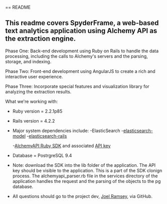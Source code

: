 == README

## This readme covers SpyderFrame, a web-based text analytics application using Alchemy API as the extraction engine.

Phase One: Back-end development using Ruby on Rails to handle the data processing, including the calls to Alchemy's servers and the parsing, storage, and indexing.

Phase Two: Front-end development using AngularJS to create a rich and interactive user experience.

Phase Three: Incorporate special features and visualization library for analyzing the extraction results.

What we're working with:

* Ruby version = 2.2.1p85

* Rails version = 4.2.2

* Major system dependencies include:
    -ElasticSearch
        -[elasticsearch-model](git://github.com/elasticsearch/elasticsearch-rails.git)
        -[elasticsearch-rails](git://github.com/elasticsearch/elasticsearch-rails.git)

    -[AlchemyAPI Ruby SDK](https://github.com/AlchemyAPI/alchemyapi_ruby) and associated [API key](http://www.alchemyapi.com/api/register.html)

* Database = PostrgreSQL 9.4

* Note: download the SDK into the lib folder of the application. The API key should be visible to the application. This is a part of the SDK clonign process. The alchemyapi_parser.rb file in the services directory of the application handles the request and the parsing of the objects to the pg database.

* All questions should go to the project dev, [Joel Ramsey](https://github.com/joelramsey), via GitHub.